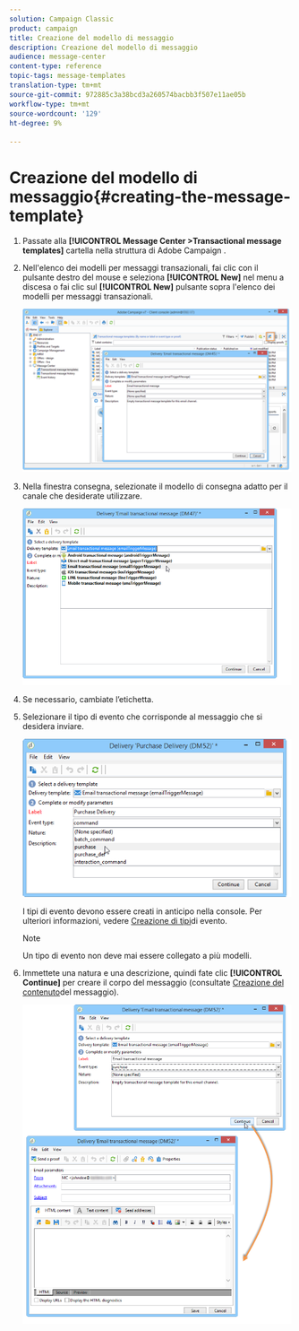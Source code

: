 ```yaml
---
solution: Campaign Classic
product: campaign
title: Creazione del modello di messaggio
description: Creazione del modello di messaggio
audience: message-center
content-type: reference
topic-tags: message-templates
translation-type: tm+mt
source-git-commit: 972885c3a38bcd3a260574bacbb3f507e11ae05b
workflow-type: tm+mt
source-wordcount: '129'
ht-degree: 9%

---
```



# Creazione del modello di messaggio{#creating-the-message-template}

1. Passate alla **[!UICONTROL Message Center >Transactional message templates]** cartella nella struttura di Adobe Campaign .
1. Nell&#39;elenco dei modelli per messaggi transazionali, fai clic con il pulsante destro del mouse e seleziona **[!UICONTROL New]** nel menu a discesa o fai clic sul **[!UICONTROL New]** pulsante sopra l&#39;elenco dei modelli per messaggi transazionali.

   ![](assets/messagecenter_create_model_001.png)

1. Nella finestra consegna, selezionate il modello di consegna adatto per il canale che desiderate utilizzare.

   ![](assets/messagecenter_create_model_002.png)

1. Se necessario, cambiate l’etichetta.
1. Selezionare il tipo di evento che corrisponde al messaggio che si desidera inviare.

   ![](assets/messagecenter_create_model_003.png)

   I tipi di evento devono essere creati in anticipo nella console. Per ulteriori informazioni, vedere [Creazione di tipi](../../message-center/using/creating-event-types.md)di evento.

   >[!NOTE]
   >
   >Un tipo di evento non deve mai essere collegato a più modelli.

1. Immettete una natura e una descrizione, quindi fate clic **[!UICONTROL Continue]** per creare il corpo del messaggio (consultate [Creazione del contenuto](../../message-center/using/creating-message-content.md)del messaggio).

   ![](assets/messagecenter_create_model_004.png)


